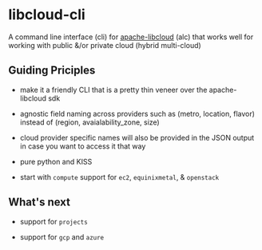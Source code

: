 # libcloud-cli

A command line interface (cli) for [apache-libcloud](https://libcloud.apache.org) (alc) that works well for working with public
&/or private cloud (hybrid multi-cloud)


## Guiding Priciples

  - make it a friendly CLI that is a pretty thin veneer over the apache-libcloud sdk

  - agnostic field naming across providers such as (metro, location, flavor) instead 
        of (region, avaialability_zone, size)

  - cloud provider specific names will also be provided in the JSON output in case you want to access it that way

  - pure python and KISS

  - start with `compute` support for `ec2`, `equinixmetal`, & `openstack`


## What's next

- support for `projects`

- support for `gcp` and `azure`


